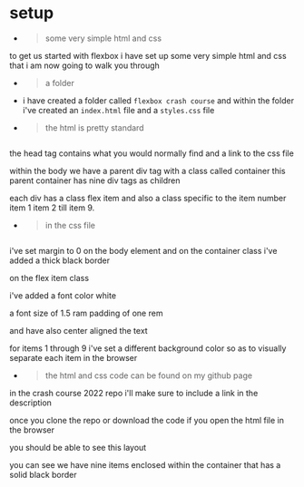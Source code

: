 # setup

- > some very simple html and css

to get us started with flexbox i have
set up some very simple html and css that i am now going to walk you
through

- > a folder

- i have created a folder called `flexbox crash course` and within the folder i've created an `index.html` file and a `styles.css` file

- > the html is pretty standard

```html

```

the head tag contains what you would normally find and a link to the css file

within the body we have a parent div tag with a class called container
this parent container has nine div tags as children

each div has a class flex item and also a class specific to the item
number item 1 item 2 till item 9.

- > in the css file

```css

```

i've set margin to 0 on the body element
and on the container class i've added a thick black border

on the flex item class

i've added a font color white

a font size of 1.5 ram
padding of one rem

and have also center aligned the text

for items 1 through 9 i've set a different background color so as to
visually separate each item in the browser

- > the html and css code can be found on my github page

in the crash course 2022 repo i'll make sure to include a link in the
description

once you clone the repo or download the code
if you open the html file in the browser

you should be able to see this layout

you can see we have nine items enclosed within the container that has a solid black border
